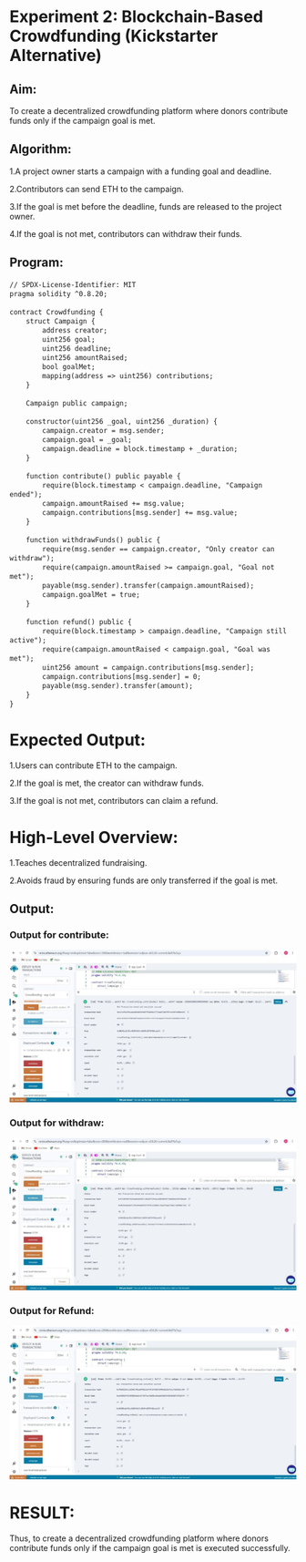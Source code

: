 # Experiment 2: Blockchain-Based Crowdfunding (Kickstarter Alternative)
## Aim:
To create a decentralized crowdfunding platform where donors contribute funds only if the campaign goal is met.

## Algorithm:
1.A project owner starts a campaign with a funding goal and deadline.

2.Contributors can send ETH to the campaign.

3.If the goal is met before the deadline, funds are released to the project owner.

4.If the goal is not met, contributors can withdraw their funds.

## Program:
```
// SPDX-License-Identifier: MIT
pragma solidity ^0.8.20;

contract Crowdfunding {
    struct Campaign {
        address creator;
        uint256 goal;
        uint256 deadline;
        uint256 amountRaised;
        bool goalMet;
        mapping(address => uint256) contributions;
    }

    Campaign public campaign;

    constructor(uint256 _goal, uint256 _duration) {
        campaign.creator = msg.sender;
        campaign.goal = _goal;
        campaign.deadline = block.timestamp + _duration;
    }

    function contribute() public payable {
        require(block.timestamp < campaign.deadline, "Campaign ended");
        campaign.amountRaised += msg.value;
        campaign.contributions[msg.sender] += msg.value;
    }

    function withdrawFunds() public {
        require(msg.sender == campaign.creator, "Only creator can withdraw");
        require(campaign.amountRaised >= campaign.goal, "Goal not met");
        payable(msg.sender).transfer(campaign.amountRaised);
        campaign.goalMet = true;
    }

    function refund() public {
        require(block.timestamp > campaign.deadline, "Campaign still active");
        require(campaign.amountRaised < campaign.goal, "Goal was met");
        uint256 amount = campaign.contributions[msg.sender];
        campaign.contributions[msg.sender] = 0;
        payable(msg.sender).transfer(amount);
    }
}
```
# Expected Output:
1.Users can contribute ETH to the campaign.

2.If the goal is met, the creator can withdraw funds.

3.If the goal is not met, contributors can claim a refund.


# High-Level Overview:
1.Teaches decentralized fundraising.

2.Avoids fraud by ensuring funds are only transferred if the goal is met.

## Output:
### Output for contribute:
![alt text](<ex2 1.jpg>)
### Output for withdraw:
![alt text](ex2-2.jpg)
### Output for Refund:
![alt text](ex2-3.jpg)
# RESULT: 
Thus, to create a decentralized crowdfunding platform where donors contribute funds only if the campaign goal is met is executed successfully.